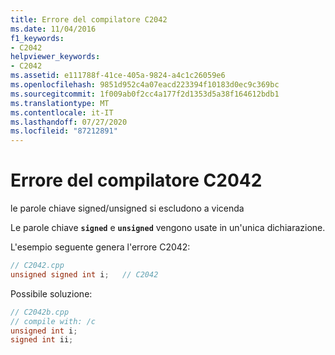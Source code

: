```yaml
---
title: Errore del compilatore C2042
ms.date: 11/04/2016
f1_keywords:
- C2042
helpviewer_keywords:
- C2042
ms.assetid: e111788f-41ce-405a-9824-a4c1c26059e6
ms.openlocfilehash: 9851d952c4a07eacd223394f10183d0ec9c369bc
ms.sourcegitcommit: 1f009ab0f2cc4a177f2d1353d5a38f164612bdb1
ms.translationtype: MT
ms.contentlocale: it-IT
ms.lasthandoff: 07/27/2020
ms.locfileid: "87212891"
---
```

# <a name="compiler-error-c2042"></a>Errore del compilatore C2042

le parole chiave signed/unsigned si escludono a vicenda

Le parole chiave **`signed`** e **`unsigned`** vengono usate in un'unica dichiarazione.

L'esempio seguente genera l'errore C2042:

```cpp
// C2042.cpp
unsigned signed int i;   // C2042
```

Possibile soluzione:

```cpp
// C2042b.cpp
// compile with: /c
unsigned int i;
signed int ii;
```
